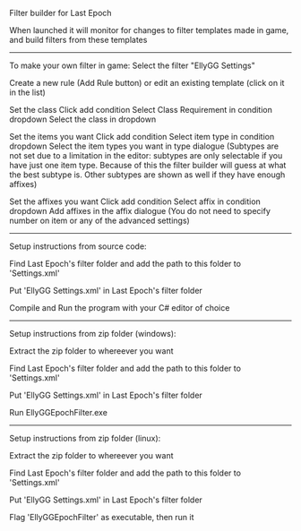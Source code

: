 Filter builder for Last Epoch

When launched it will monitor for changes to filter templates made in game, and build filters from these templates

----------------------------------------------------------------------------------
To make your own filter in game:
  Select the filter "EllyGG Settings"

  Create a new rule (Add Rule button) or edit an existing template (click on it in the list)

  Set the class
    Click add condition
    Select Class Requirement in condition dropdown
    Select the class in dropdown

  Set the items you want
    Click add condition
    Select item type in condition dropdown
    Select the item types you want in type dialogue
      (Subtypes are not set due to a limitation in the editor: subtypes are only selectable if you have just one item type.
      Because of this the filter builder will guess at what the best subtype is.  Other subtypes are shown as well if they have enough affixes)

  Set the affixes you want
    Click add condition
    Select affix in condition dropdown
    Add affixes in the affix dialogue
      (You do not need to specify number on item or any of the advanced settings)

----------------------------------------------------------------------------------
Setup instructions from source code:

Find Last Epoch's filter folder and add the path to this folder to 'Settings.xml'

Put 'EllyGG Settings.xml' in Last Epoch's filter folder

Compile and Run the program with your C# editor of choice

----------------------------------------------------------------------------------
Setup instructions from zip folder (windows):

Extract the zip folder to whereever you want

Find Last Epoch's filter folder and add the path to this folder to 'Settings.xml'

Put 'EllyGG Settings.xml' in Last Epoch's filter folder

Run EllyGGEpochFilter.exe

----------------------------------------------------------------------------------
Setup instructions from zip folder (linux):

Extract the zip folder to whereever you want

Find Last Epoch's filter folder and add the path to this folder to 'Settings.xml'

Put 'EllyGG Settings.xml' in Last Epoch's filter folder

Flag 'EllyGGEpochFilter' as executable, then run it
